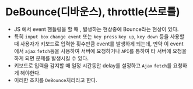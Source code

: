 # DeBounce(디바운스), throttle(쓰로틀)

- JS 에서 event 핸들링을 할 때 , 발생하는 현상중에 Bounce라는 현상이 있다.
- 특히 `input box` `change event` 또는 `key press` `key up`, `key down` 등을 사용할 때 사용자가 키보드로 입력한 횟수만큼 event를 발생하게 되는데, 만약 이 event 에서 `ajax` `fetch`등을 사용하여 서버에 요청하거나 `API`를 통하여 타 서버에 요청을 하게 되면 문제를 발생시킬 수 있다.
- 키보드로 입력을 감지할 때 일정 시간동안 delay를 설정하고 `Ajax` `fetch`를 요청하게 해야한다.
- 이러한 조치를 `DeBounce`처리라고 한다.
